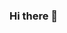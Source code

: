 ### Hi there 👋

<!--
**tikhsuP/tikhsuP** is a ✨ _special_ ✨ repository because its `README.md` (this file) appears on your GitHub profile.

Here are some ideas to get you started:

- 🔭 I’m currently working on ...
- 🌱 I’m currently learning ...
- 👯 I’m looking to collaborate on ...
- 🤔 I’m looking for help with ...
- 💬 Ask me about ...
- 📫 How to reach me: ...
- 😄 Pronouns: ...
- ⚡ Fun fact: ...


I am a result driven professional seeking for perfection in all technology domains. I thrive for quality, technique and optimized outcomes in whatever I do.
I have an experience of 3 months in Google Summer of Code where I contributed as ..............................
I also seek for innovation and ideation in the technical projects I take up and strive to take them to the pedestal of market competence.
I have also had a versed hands on experience in UX/UI designing part of web development involving.............................and have built up web applications incorporating.........................
Virtual Reality and Machine Learning are my next whack-ons in the pipeline of exploration in the new IT industry.

Apart from a technology admirer, I spend my leisure in discovering nature including flora and fauna. 
Psychology and politics are another couple of areas which drive my interest and fascination.
Reading, researching, writing and sharing personal experience is what my schedule takes away with helping me to keep myself consistently motivated
and focused to learn and grow both personally and professionally.
-->
